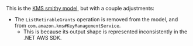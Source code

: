 This is the [KMS smithy model](https://github.com/aws/aws-models/blob/a7e23cbfde9a5fc0b52c78ff969d72bfb8d8b6f8/kms/smithy/model.json),
but with a couple adjustments:

- The `ListRetirableGrants` operation is removed from the model, and from `com.amazon.kms#KeyManagementService`.
  - This is because its output shape is represented inconsistently in the .NET AWS SDK.
